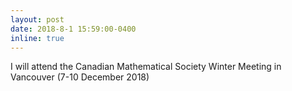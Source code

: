 ```yaml
---
layout: post
date: 2018-8-1 15:59:00-0400
inline: true
---
```


I will attend the Canadian Mathematical Society Winter Meeting in Vancouver (7-10 December 2018)
